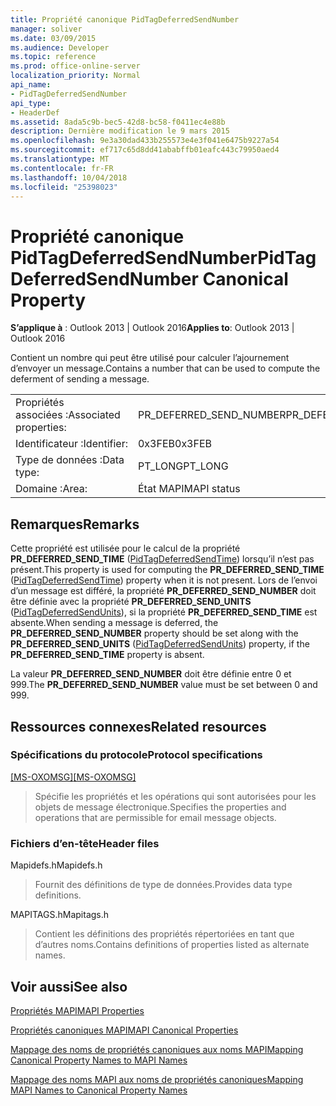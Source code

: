 ```yaml
---
title: Propriété canonique PidTagDeferredSendNumber
manager: soliver
ms.date: 03/09/2015
ms.audience: Developer
ms.topic: reference
ms.prod: office-online-server
localization_priority: Normal
api_name:
- PidTagDeferredSendNumber
api_type:
- HeaderDef
ms.assetid: 8ada5c9b-bec5-42d8-bc58-f0411ec4e88b
description: Dernière modification le 9 mars 2015
ms.openlocfilehash: 9e3a30dad433b255573e4e3f041e6475b9227a54
ms.sourcegitcommit: ef717c65d8dd41ababffb01eafc443c79950aed4
ms.translationtype: MT
ms.contentlocale: fr-FR
ms.lasthandoff: 10/04/2018
ms.locfileid: "25398023"
---
```

# <a name="pidtagdeferredsendnumber-canonical-property"></a><span data-ttu-id="dccd7-103">Propriété canonique PidTagDeferredSendNumber</span><span class="sxs-lookup"><span data-stu-id="dccd7-103">PidTagDeferredSendNumber Canonical Property</span></span>

  
  
<span data-ttu-id="dccd7-104">**S’applique à** : Outlook 2013 | Outlook 2016</span><span class="sxs-lookup"><span data-stu-id="dccd7-104">**Applies to**: Outlook 2013 | Outlook 2016</span></span> 
  
<span data-ttu-id="dccd7-105">Contient un nombre qui peut être utilisé pour calculer l’ajournement d’envoyer un message.</span><span class="sxs-lookup"><span data-stu-id="dccd7-105">Contains a number that can be used to compute the deferment of sending a message.</span></span>
  
|||
|:-----|:-----|
|<span data-ttu-id="dccd7-106">Propriétés associées :</span><span class="sxs-lookup"><span data-stu-id="dccd7-106">Associated properties:</span></span>  <br/> |<span data-ttu-id="dccd7-107">PR_DEFERRED_SEND_NUMBER</span><span class="sxs-lookup"><span data-stu-id="dccd7-107">PR_DEFERRED_SEND_NUMBER</span></span>  <br/> |
|<span data-ttu-id="dccd7-108">Identificateur :</span><span class="sxs-lookup"><span data-stu-id="dccd7-108">Identifier:</span></span>  <br/> |<span data-ttu-id="dccd7-109">0x3FEB</span><span class="sxs-lookup"><span data-stu-id="dccd7-109">0x3FEB</span></span>  <br/> |
|<span data-ttu-id="dccd7-110">Type de données :</span><span class="sxs-lookup"><span data-stu-id="dccd7-110">Data type:</span></span>  <br/> |<span data-ttu-id="dccd7-111">PT_LONG</span><span class="sxs-lookup"><span data-stu-id="dccd7-111">PT_LONG</span></span>  <br/> |
|<span data-ttu-id="dccd7-112">Domaine :</span><span class="sxs-lookup"><span data-stu-id="dccd7-112">Area:</span></span>  <br/> |<span data-ttu-id="dccd7-113">État MAPI</span><span class="sxs-lookup"><span data-stu-id="dccd7-113">MAPI status</span></span>  <br/> |
   
## <a name="remarks"></a><span data-ttu-id="dccd7-114">Remarques</span><span class="sxs-lookup"><span data-stu-id="dccd7-114">Remarks</span></span>

<span data-ttu-id="dccd7-115">Cette propriété est utilisée pour le calcul de la propriété **PR_DEFERRED_SEND_TIME** ([PidTagDeferredSendTime](pidtagdeferredsendtime-canonical-property.md)) lorsqu’il n’est pas présent.</span><span class="sxs-lookup"><span data-stu-id="dccd7-115">This property is used for computing the **PR_DEFERRED_SEND_TIME** ([PidTagDeferredSendTime](pidtagdeferredsendtime-canonical-property.md)) property when it is not present.</span></span> <span data-ttu-id="dccd7-116">Lors de l’envoi d’un message est différé, la propriété **PR_DEFERRED_SEND_NUMBER** doit être définie avec la propriété **PR_DEFERRED_SEND_UNITS** ([PidTagDeferredSendUnits](pidtagdeferredsendunits-canonical-property.md)), si la propriété **PR_DEFERRED_SEND_TIME** est absente.</span><span class="sxs-lookup"><span data-stu-id="dccd7-116">When sending a message is deferred, the **PR_DEFERRED_SEND_NUMBER** property should be set along with the **PR_DEFERRED_SEND_UNITS** ([PidTagDeferredSendUnits](pidtagdeferredsendunits-canonical-property.md)) property, if the **PR_DEFERRED_SEND_TIME** property is absent.</span></span> 
  
<span data-ttu-id="dccd7-117">La valeur **PR_DEFERRED_SEND_NUMBER** doit être définie entre 0 et 999.</span><span class="sxs-lookup"><span data-stu-id="dccd7-117">The **PR_DEFERRED_SEND_NUMBER** value must be set between 0 and 999.</span></span> 
  
## <a name="related-resources"></a><span data-ttu-id="dccd7-118">Ressources connexes</span><span class="sxs-lookup"><span data-stu-id="dccd7-118">Related resources</span></span>

### <a name="protocol-specifications"></a><span data-ttu-id="dccd7-119">Spécifications du protocole</span><span class="sxs-lookup"><span data-stu-id="dccd7-119">Protocol specifications</span></span>

<span data-ttu-id="dccd7-120">[[MS-OXOMSG]](https://msdn.microsoft.com/library/daa9120f-f325-4afb-a738-28f91049ab3c%28Office.15%29.aspx)</span><span class="sxs-lookup"><span data-stu-id="dccd7-120">[[MS-OXOMSG]](https://msdn.microsoft.com/library/daa9120f-f325-4afb-a738-28f91049ab3c%28Office.15%29.aspx)</span></span>
  
> <span data-ttu-id="dccd7-121">Spécifie les propriétés et les opérations qui sont autorisées pour les objets de message électronique.</span><span class="sxs-lookup"><span data-stu-id="dccd7-121">Specifies the properties and operations that are permissible for email message objects.</span></span>
    
### <a name="header-files"></a><span data-ttu-id="dccd7-122">Fichiers d’en-tête</span><span class="sxs-lookup"><span data-stu-id="dccd7-122">Header files</span></span>

<span data-ttu-id="dccd7-123">Mapidefs.h</span><span class="sxs-lookup"><span data-stu-id="dccd7-123">Mapidefs.h</span></span>
  
> <span data-ttu-id="dccd7-124">Fournit des définitions de type de données.</span><span class="sxs-lookup"><span data-stu-id="dccd7-124">Provides data type definitions.</span></span>
    
<span data-ttu-id="dccd7-125">MAPITAGS.h</span><span class="sxs-lookup"><span data-stu-id="dccd7-125">Mapitags.h</span></span>
  
> <span data-ttu-id="dccd7-126">Contient les définitions des propriétés répertoriées en tant que d’autres noms.</span><span class="sxs-lookup"><span data-stu-id="dccd7-126">Contains definitions of properties listed as alternate names.</span></span>
    
## <a name="see-also"></a><span data-ttu-id="dccd7-127">Voir aussi</span><span class="sxs-lookup"><span data-stu-id="dccd7-127">See also</span></span>



[<span data-ttu-id="dccd7-128">Propriétés MAPI</span><span class="sxs-lookup"><span data-stu-id="dccd7-128">MAPI Properties</span></span>](mapi-properties.md)
  
[<span data-ttu-id="dccd7-129">Propriétés canoniques MAPI</span><span class="sxs-lookup"><span data-stu-id="dccd7-129">MAPI Canonical Properties</span></span>](mapi-canonical-properties.md)
  
[<span data-ttu-id="dccd7-130">Mappage des noms de propriétés canoniques aux noms MAPI</span><span class="sxs-lookup"><span data-stu-id="dccd7-130">Mapping Canonical Property Names to MAPI Names</span></span>](mapping-canonical-property-names-to-mapi-names.md)
  
[<span data-ttu-id="dccd7-131">Mappage des noms MAPI aux noms de propriétés canoniques</span><span class="sxs-lookup"><span data-stu-id="dccd7-131">Mapping MAPI Names to Canonical Property Names</span></span>](mapping-mapi-names-to-canonical-property-names.md)

